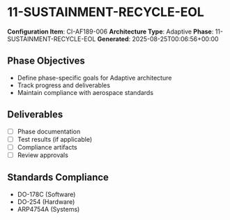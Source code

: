 # 11-SUSTAINMENT-RECYCLE-EOL

**Configuration Item**: CI-AF189-006
**Architecture Type**: Adaptive
**Phase**: 11-SUSTAINMENT-RECYCLE-EOL
**Generated**: 2025-08-25T00:06:56+00:00

## Phase Objectives
- Define phase-specific goals for Adaptive architecture
- Track progress and deliverables
- Maintain compliance with aerospace standards

## Deliverables
- [ ] Phase documentation
- [ ] Test results (if applicable)
- [ ] Compliance artifacts
- [ ] Review approvals

## Standards Compliance
- DO-178C (Software)
- DO-254 (Hardware)
- ARP4754A (Systems)
